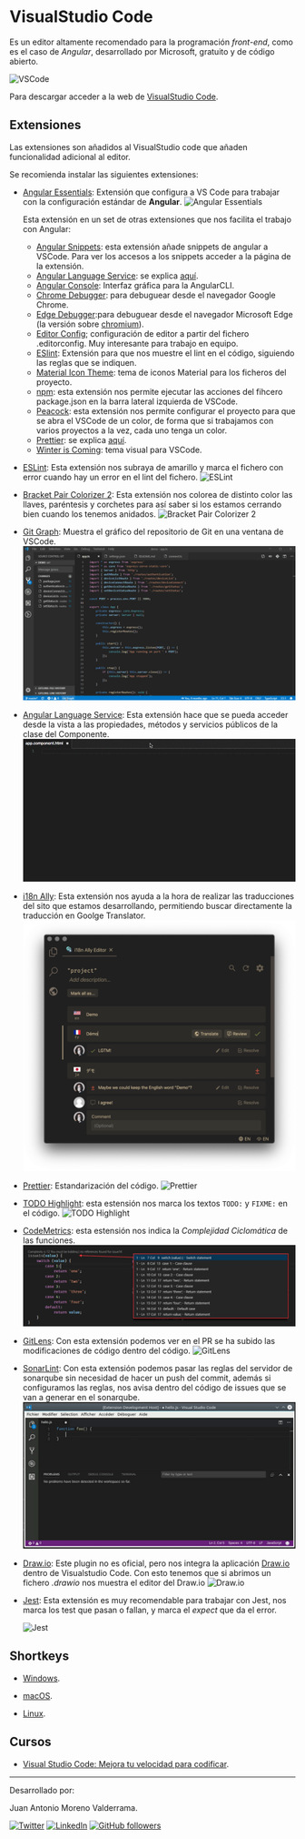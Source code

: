 # VisualStudio Code

Es un editor altamente recomendado para la programación *front-end*, como es el caso de *Angular*, desarrollado por Microsoft, gratuito y de código abierto.

![VSCode](https://upload.wikimedia.org/wikipedia/commons/8/80/Visual_Studio_Code_0.10.1_on_Windows_7%2C_with_search.png)

Para descargar acceder a la web de [VisualStudio Code](https://code.visualstudio.com/).

## Extensiones

Las extensiones son añadidos al VisualStudio code que añaden funcionalidad adicional al editor.

Se recomienda instalar las siguientes extensiones:

* [Angular Essentials](https://marketplace.visualstudio.com/items?itemName=johnpapa.angular-essentials&wt.mc_id=angular_essentials-github-jopapa): Extensión que configura a VS Code para trabajar con la configuración estándar de **Angular**.
![Angular Essentials](https://johnpapa.gallerycdn.vsassets.io/extensions/johnpapa/angular-essentials/9.0.1/1581429463839/Microsoft.VisualStudio.Services.Icons.Default)
  
  Esta extensión en un set de otras extensiones que nos facilita el trabajo con Angular:
  * [Angular Snippets](https://marketplace.visualstudio.com/items?itemName=johnpapa.Angular2&wt.mc_id=angularessentials-github-jopapa): esta extensión añade snippets de angular a VSCode. Para ver los accesos a los snippets acceder a la página de la extensión.
  * [Angular Language Service](#angularLanguageService): se explica [aquí](#angularLanguageService).
  * [Angular Console](https://marketplace.visualstudio.com/items?itemName=nrwl.angular-console&wt.mc_id=angularessentials-github-jopapa): Interfaz gráfica para la AngularCLI.
  * [Chrome Debugger](https://marketplace.visualstudio.com/items?itemName=msjsdiag.debugger-for-chrome&wt.mc_id=angularessentials-github-jopapa): para debuguear desde el navegador Google Chrome.
  * [Edge Debugger](https://marketplace.visualstudio.com/items?itemName=msjsdiag.debugger-for-edge&wt.mc_id=angularessentials-github-jopapa):para debuguear desde el navegador Microsoft Edge (la versión sobre [chromium](https://www.chromium.org/)).
  * [Editor Config](https://marketplace.visualstudio.com/items?itemName=EditorConfig.EditorConfig&wt.mc_id=angularessentials-github-jopapa); configuración de editor a partir del fichero .editorconfig. Muy interesante para trabajo en equipo.
  * [ESlint](https://marketplace.visualstudio.com/items?itemName=dbaeumer.vscode-eslint&wt.mc_id=angularessentials-github-jopapa): Extensión para que nos muestre el lint en el código, siguiendo las reglas que se indiquen.
  * [Material Icon Theme](https://marketplace.visualstudio.com/items?itemName=pkief.material-icon-theme&wt.mc_id=angularessentials-github-jopapa): tema de iconos Material para los ficheros del proyecto.
  * [npm](https://marketplace.visualstudio.com/items?itemName=eg2.vscode-npm-script&wt.mc_id=angularessentials-github-jopapa): esta extensión nos permite ejecutar las acciones del fihcero package.json en la barra lateral izquierda de VSCode.
  * [Peacock](https://marketplace.visualstudio.com/items?itemName=johnpapa.vscode-peacock&wt.mc_id=angularessentials-github-jopapa): esta extensión nos permite configurar el proyecto para que se abra el VSCode de un color, de forma que si trabajamos con varios proyectos a la vez, cada uno tenga un color.
  * [Prettier](#prettier): se explica [aquí](#prettier).
  * [Winter is Coming](https://marketplace.visualstudio.com/items?itemName=johnpapa.winteriscoming&wt.mc_id=angularessentials-github-jopapa): tema visual para VSCode.

* [ESLint](https://marketplace.visualstudio.com/items?itemName=dbaeumer.vscode-eslint): Esta extensión nos subraya de amarillo y marca el fichero con error cuando hay un error en el lint del fichero.
![ESLint](https://dbaeumer.gallerycdn.vsassets.io/extensions/dbaeumer/vscode-eslint/2.1.19/1615820719164/Microsoft.VisualStudio.Services.Icons.Default)

* [Bracket Pair Colorizer 2](https://marketplace.visualstudio.com/items?itemName=CoenraadS.bracket-pair-colorizer-2): Esta extensión nos colorea de distinto color las llaves, paréntesis y corchetes para así saber si los estamos cerrando bien cuando los tenemos anidados.
![Bracket Pair Colorizer 2](https://github.com/CoenraadS/Bracket-Pair-Colorizer-2/raw/master/images/example.png)

* [Git Graph](https://marketplace.visualstudio.com/items?itemName=mhutchie.git-graph): Muestra el gráfico del repositorio de Git en una ventana de VSCode.
![Git Graph](https://github.com/mhutchie/vscode-git-graph/raw/master/resources/demo.gif)

* <a name="angularLanguageService"></a>[Angular Language Service](https://marketplace.visualstudio.com/items?itemName=Angular.ng-template): Esta extensión hace que se pueda acceder desde la vista a las propiedades, métodos y servicios públicos de la clase del Componente.
![Angular Language Service GIF](https://github.com/angular/vscode-ng-language-service/raw/master/demo.gif)

* [i18n Ally](https://marketplace.visualstudio.com/items?itemName=lokalise.i18n-ally): Esta extensión nos ayuda a la hora de realizar las traducciones del sito que estamos desarrollando, permitiendo buscar directamente la traducción en Goolge Translator.
![i18n Ally](https://github.com/antfu/i18n-ally/blob/screenshots/review-editor.png?raw=true)

* <a name="prettier"></a>[Prettier](https://marketplace.visualstudio.com/items?itemName=esbenp.prettier-vscode): Estandarización del código.
![Prettier](https://miro.medium.com/max/600/0*_wpeJb8N1Z2KgVMj.)

* [TODO Highlight](https://marketplace.visualstudio.com/items?itemName=wayou.vscode-todo-highlight): esta estensión nos marca los textos `TODO:` y `FIXME:` en el código.
![TODO Highlight](https://raw.githubusercontent.com/wayou/vscode-todo-highlight/master/assets/material-night-eighties.png)

* [CodeMetrics](https://marketplace.visualstudio.com/items?itemName=kisstkondoros.vscode-codemetrics): esta estensión nos indica la _Complejidad Ciclomática_ de las funciones.
![CodeMetrics](https://raw.githubusercontent.com/kisstkondoros/codemetrics/master/images/metric_details.png)

* [GitLens](https://marketplace.visualstudio.com/items?itemName=eamodio.gitlens): Con esta extensión podemos ver en el PR se ha subido las modificaciones de código dentro del código.
![GitLens](https://raw.githubusercontent.com/eamodio/vscode-gitlens/master/images/docs/code-lens.png)

* [SonarLint](https://marketplace.visualstudio.com/items?itemName=SonarSource.sonarlint-vscode): Con esta extensión podemos pasar las reglas del servidor de sonarqube sin necesidad de hacer un push del commit, además si configuramos las reglas, nos avisa dentro del código de issues que se van a generar en el sonarqube.
![SonarLint](https://github.com/SonarSource/sonarlint-vscode/raw/master/images/sonarlint-vscode.gif)

* [Draw.io](https://marketplace.visualstudio.com/items?itemName=hediet.vscode-drawio): Este plugin no es oficial, pero nos integra la aplicación [Draw.io](https://app.diagrams.net/) dentro de Visualstudio Code. Con esto tenemos que si abrimos un fichero _.drawio_ nos muestra el editor del Draw.io
![Draw.io](https://github.com/hediet/vscode-drawio/raw/master/docs/demo.gif)

* [Jest](https://marketplace.visualstudio.com/items?itemName=Orta.vscode-jest): Esta extensión es muy recomendable para trabajar con Jest, nos marca los test que pasan o fallan, y marca el _expect_ que da el error.

	![Jest](https://orta.gallerycdn.vsassets.io/extensions/orta/vscode-jest/3.2.0/1588254430761/Microsoft.VisualStudio.Services.Icons.Default)

## Shortkeys

* [Windows](https://code.visualstudio.com/shortcuts/keyboard-shortcuts-windows.pdf).

* [macOS](https://code.visualstudio.com/shortcuts/keyboard-shortcuts-macos.pdf).

* [Linux](https://code.visualstudio.com/shortcuts/keyboard-shortcuts-linux.pdf).

## Cursos

* [Visual Studio Code: Mejora tu velocidad para codificar](https://www.udemy.com/course/vscode-mejora-tu-velocidad-para-codificar/).

___
Desarrollado por:

Juan Antonio Moreno Valderrama.

<a href="https://twitter.com/jmorenovade"><img src="https://img.shields.io/twitter/follow/jmorenovalde?label=Twitter&style=social" alt="Twitter"></a>
<a href="https://www.linkedin.com/in/juan-antonio-moreno-valderrama/"><img src="https://img.shields.io/badge/LinkedIn--_.svg?style=social&logo=linkedin" alt="LinkedIn"></a>
<a href="https://github.com/jmorenovalde"><img alt="GitHub followers" src="https://img.shields.io/github/followers/jmorenovalde?style=social"></a>